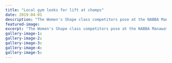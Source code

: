 ```yaml
---
title: "Local gym looks for lift at champs"
date: 2019-04-01
description: "The Women's Shape class competitors pose at the NABBA Manawatu/Wanganui Champs, including Michaela Sullenberger..."
featured-image: 
excerpt: "The Women's Shape class competitors pose at the NABBA Manawatu/Wanganui Championships at War Memorial Centre on Saturday afternoon, including former WHS student Michaela Sullenberger, second from the right."
gallery-image-1: 
gallery-image-2: 
gallery-image-3: 
gallery-image-4: 
gallery-image-5: 
---
```

